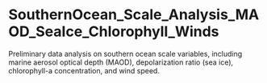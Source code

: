 # SouthernOcean_Scale_Analysis_MAOD_SeaIce_Chlorophyll_Winds
Preliminary data analysis on southern ocean scale variables, including marine aerosol optical depth (MAOD), depolarization ratio (sea ice), chlorophyll-a concentration, and wind speed.
